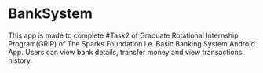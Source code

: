 # BankSystem
This app is made to complete #Task2 of Graduate Rotational Internship Program(GRIP) of The Sparks Foundation i.e. Basic Banking System Android App.  Users can view bank details, transfer money and view transactions history.
